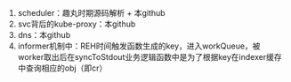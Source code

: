 1. scheduler：趣丸时期源码解析 + 本github
2. svc背后的kube-proxy：本github
3. dns：本github
4. informer机制中：REH时间触发函数生成的key，进入workQueue，被worker取出后在syncToStdout业务逻辑函数中是为了根据key在indexer缓存中查询相应的obj（即cr）